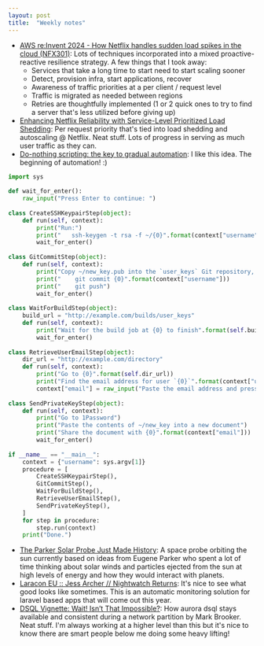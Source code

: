 ```yaml
---
layout: post
title:  "Weekly notes"
---
```


* [AWS re:Invent 2024 - How Netflix handles sudden load spikes in the cloud (NFX301)](https://www.youtube.com/watch?v=TkFyZyxFRBM&list=WL&index=1&t=1230s): Lots of techniques incorporated into a mixed proactive-reactive resilience strategy. A few things that I took away:
  * Services that take a long time to start need to start scaling sooner
  * Detect, provision infra, start applications, recover
  * Awareness of traffic priorities at a per client / request level
  * Traffic is migrated as needed between regions
  * Retries are thoughtfully implemented (1 or 2 quick ones to try to find a server that's less utilized before giving up)
* [Enhancing Netflix Reliability with Service-Level Prioritized Load Shedding](https://netflixtechblog.com/enhancing-netflix-reliability-with-service-level-prioritized-load-shedding-e735e6ce8f7d): Per request priority that's tied into load shedding and autoscaling @ Netflix. Neat stuff. Lots of progress in serving as much user traffic as they can.
* [Do-nothing scripting: the key to gradual automation](https://blog.danslimmon.com/2019/07/15/do-nothing-scripting-the-key-to-gradual-automation/): I like this idea. The beginning of automation! :)

```python
import sys
 
def wait_for_enter():
    raw_input("Press Enter to continue: ")
 
class CreateSSHKeypairStep(object):
    def run(self, context):
        print("Run:")
        print("   ssh-keygen -t rsa -f ~/{0}".format(context["username"]))
        wait_for_enter()
 
class GitCommitStep(object):
    def run(self, context):
        print("Copy ~/new_key.pub into the `user_keys` Git repository, then run:")
        print("    git commit {0}".format(context["username"]))
        print("    git push")
        wait_for_enter()
 
class WaitForBuildStep(object):
    build_url = "http://example.com/builds/user_keys"
    def run(self, context):
        print("Wait for the build job at {0} to finish".format(self.build_url))
        wait_for_enter()
 
class RetrieveUserEmailStep(object):
    dir_url = "http://example.com/directory"
    def run(self, context):
        print("Go to {0}".format(self.dir_url))
        print("Find the email address for user `{0}`".format(context["username"]))
        context["email"] = raw_input("Paste the email address and press enter: ")
 
class SendPrivateKeyStep(object):
    def run(self, context):
        print("Go to 1Password")
        print("Paste the contents of ~/new_key into a new document")
        print("Share the document with {0}".format(context["email"]))
        wait_for_enter()
 
if __name__ == "__main__":
    context = {"username": sys.argv[1]}
    procedure = [
        CreateSSHKeypairStep(),
        GitCommitStep(),
        WaitForBuildStep(),
        RetrieveUserEmailStep(),
        SendPrivateKeyStep(),
    ]
    for step in procedure:
        step.run(context)
    print("Done.")
```

* [The Parker Solar Probe Just Made History](https://www.youtube.com/watch?v=3thMYuhp7ec): A space probe orbiting the sun currently based on ideas from Eugene Parker who spent a lot of time thinking about solar winds and particles ejected from the sun at high levels of energy and how they would interact with planets.
* [Laracon EU :: Jess Archer // Nightwatch Returns](https://www.youtube.com/watch?v=0j6z_oq4cZU): It's nice to see what good looks like sometimes. This is an automatic monitoring solution for laravel based apps that will come out this year.
* [DSQL Vignette: Wait! Isn’t That Impossible?](https://brooker.co.za/blog/2024/12/06/inside-dsql-cap.html): How aurora dsql stays available and consistent during a network partition by Mark Brooker. Neat stuff. I'm always working at a higher level than this but it's nice to know there are smart people below me doing some heavy lifting!